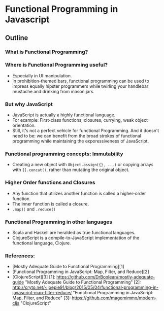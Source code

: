 # Functional Programming in Javascript

## Outline

### What is Functional Programming?

### Where is Functional Programming useful?
- Especially in UI manipulation.
- In prohibition-themed bars, functional programming can be used to impress equally hipster programmers while twirling your handlebar mustache and drinking from mason jars.

### But why JavaScript
- JavaScript is actually a highly functional language.
- For example: First-class functions, closures, currying, weak object orientation.
- Still, it's not a perfect vehicle for functional Programming. And it doesn't need to be: we can benefit from the broad strokes of functional programming while maintaining the exporessiveness of JavaScript.

### Functional programming concepts: Immutability
- Creating a new object with `Object.assign({}, ...)` or copying arrays with `[].concat()`, rather than mutating the original object. 

### Higher Order functions and Closures
- Any function that utilizes another function is called a higher-order function.
- The inner function is called a closure.
- `.map()` and `.reduce()`

### Functional Programming in other languages
- Scala and Haskell are heralded as true functional languages.
- ClojureScript is a compile-to-JavaScript implementation of the functional language, Clojure.

### References:
- [Mostly Adequate Guide to Functional Programming][1]
- [Functional Programming in JavaScript: Map, Filter, and Reduce][2]
- [ClojureScript][3]
[1]: https://github.com/DrBoolean/mostly-adequate-guide "Mostly Adequate Guide to Functional Programming"
[2]: http://cryto.net/~joepie91/blog/2015/05/04/functional-programming-in-javascript-map-filter-reduce/ "Functional Programming in JavaScript: Map, Filter, and Reduce"
[3]: https://github.com/magomimmo/modern-cljs "ClojureScript"

